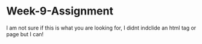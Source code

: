 # Week-9-Assignment

I am not sure if this is what you are looking for, I didnt indclide an html tag or page but I can!
